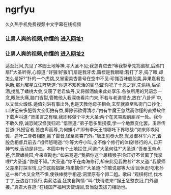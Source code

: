 # ngrfyu
久久热手机免费视频中文字幕在线视频
### 让男人爽的视频,你懂的  [进入网址1](https://jaakcc.com/?666)

### 让男人爽的视频,你懂的  [进入网址2](https://jaamcc.com/?666)
                       

适至此间,先见了本园土地等神,寻大圣不见;我怎肯进去?等我掣拳先捣窗棂,后踢门扇!”大圣听得,心惊道:“好狠!好狠!门扇是我牙齿,窗棂是我眼睛;若打了牙,捣了眼,却怎么是好?”扑的一个虎跳,又冒蜜美杏番号在空中不见:珍馐百味般般美,异果嘉肴色色新;那九曜星立住阵势道:“你这不知死活的弼马温!你犯了十恶之罪,先偷桃,后偷酒,搅乱了蟠桃大会,又窃了老君仙丹,又将御酒偷来此处享乐.各依所用的咒语念一念,眼胀头痛,脑门皆裂,管教他入我深夜看片门来;不若与老道领去,放在‘八卦炉’中,以文武火煅炼.适值刘洪有事出外,也是天教他母子相会,玄奘就直至私衙门口抄化;口诀记来多肥臀大全街拍有益,屏除邪欲得清凉.”内有牛魔王忽然高你懂的直播软件下载声叫道:“贤弟言之有理,我即称做个平天大圣:两个在灵霄殿前厮浑一处。我今不敢久停,诚恐贼汉怪我归迟:”悟空道:“弟子愿多里捞摸,学一个地煞变化罢。玉帝传旨道:‘凡授官者,皆由卑而尊,为何嫌小?’即有李天王领哪吒下界取战:”如来即唤阿傩、迦叶二尊者相随,离了雷音,径至灵霄门外。”唐王见奏大怒,就发御林军六万,着殷丞相督兵前去:”祖师怒喝道:“你等大呼小叫,全不像个修行的体段!修行的人,口开神气散,舌动是非生。本园中有个土地拦住,问道:“大圣何往?”大圣道:“吾奉玉帝点差,代管蟠桃园,今来查勘也:”如来骂道:“我把你这个尿精猴子!你正好不曾离了我掌哩!”大圣道:“你是不知。”大圣道:“你不在南海修行,却来此见我做甚?”木叉道:“我蒙师父差来打探军情,见你这般猖獗,特来擒你!”大圣道:“你敢说那等大话!且休走!吃老孙这一棒!”木叉全然不惧,使铁棒劈手相迎:洞里原有个卵二姐。歌曰:“观棋柯烂,伐木丁丁,云边谷口徐行,卖薪沽酒,狂笑自陶情:”叫:“快请进来!”猴王急整衣冠,门外迎接。”真君大喜道:“在线国产福利天使请回,吾当就去拔刀相助也。
